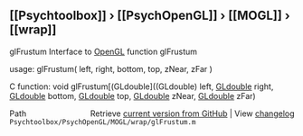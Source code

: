## [[Psychtoolbox]] &#8250; [[PsychOpenGL]] &#8250; [[MOGL]] &#8250; [[wrap]]

glFrustum  Interface to [OpenGL](OpenGL) function glFrustum  
  
usage:  glFrustum( left, right, bottom, top, zNear, zFar )  
  
C function:  void glFrustum[(GLdouble]((GLdouble) left, [GLdouble](GLdouble) right, [GLdouble](GLdouble) bottom, [GLdouble](GLdouble) top, [GLdouble](GLdouble) zNear, [GLdouble](GLdouble) zFar)  




<div class="code_header" style="text-align:right;">
  <span style="float:left;">Path&nbsp;&nbsp;</span> <span class="counter">Retrieve <a href=
  "https://raw.github.com/Psychtoolbox-3/Psychtoolbox-3/beta/Psychtoolbox/PsychOpenGL/MOGL/wrap/glFrustum.m">current version from GitHub</a> | View <a href=
  "https://github.com/Psychtoolbox-3/Psychtoolbox-3/commits/beta/Psychtoolbox/PsychOpenGL/MOGL/wrap/glFrustum.m">changelog</a></span>
</div>
<div class="code">
  <code>Psychtoolbox/PsychOpenGL/MOGL/wrap/glFrustum.m</code>
</div>

